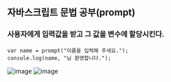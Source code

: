 ## 자바스크립트 문법 공부(prompt)

### 사용자에게 입력값을 받고 그 값을 변수에 할당시킨다.

```
var name = prompt("이름을 입력해 주세요.");
console.log(name, "님 환영합니다.");
```

![image](https://user-images.githubusercontent.com/61656046/116837211-676d6000-ac04-11eb-9356-286283d06a19.png)
![image](https://user-images.githubusercontent.com/61656046/116837221-6d634100-ac04-11eb-9f65-a78e82dd7a1b.png)
